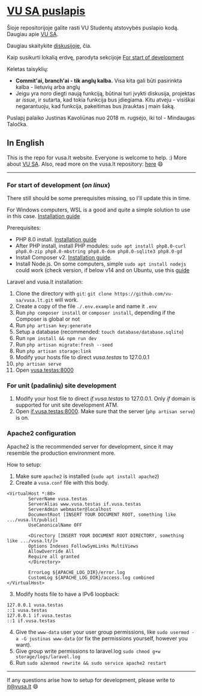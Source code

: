 # [VU SA puslapis](https://vusa.lt)

Šioje repositorijoje galite rasti VU Studentų atstovybės puslapio kodą. Daugiau apie [VU SA](https://vusa.lt/lt/apie).

Daugiau skaitykite [diskusijoje](https://github.com/vu-sa/vusa.lt/discussions/21), čia.

Kaip susikurti lokalią erdvę, parodyta sekcijoje [For start of development](#for-start-of-development-on-linux)

Keletas taisyklių:

* **Commit'ai, branch'ai - tik anglų kalba.** Visa kita gali būti pasirinkta kalba - lietuvių arba anglų
* Jeigu yra noro diegti naują funkciją, būtinai turi įvykti diskusija, projektas ar *issue*, ir sutarta, kad tokia funkcija bus įdiegiama. Kitu atveju - visiškai negarantuoju, kad funkcija, pakeitimas bus įtrauktas į main šaką.

Puslapį palaiko Justinas Kavoliūnas nuo 2018 m. rugsėjo, iki tol - Mindaugas Taločka.

## In English

This is the repo for vusa.lt website. Everyone is welcome to help. :) More about [VU SA](https://vusa.lt/en/about). Also, read more on the vusa.lt repository: [here](https://github.com/vu-sa/vusa.lt/discussions/21) :smile:

---

### For start of development (*on linux*)

There still should be some prerequisites missing, so I'll update this in time.

For Windows computers, WSL is a good and quite a simple solution to use in this case. [Installation guide](https://pureinfotech.com/install-windows-subsystem-linux-2-windows-10/)

Prerequisites:

* PHP 8.0 install. [Installation guide](https://linuxize.com/post/how-to-install-php-8-on-ubuntu-20-04/)
* After PHP install, install PHP modules: `sudo apt install php8.0-curl php8.0-zip php8.0-mbstring php8.0-dom php8.0-sqlite3 php8.0-gd`
* Install Composer v2. [Installation guide](https://getcomposer.org/download/).
* Install Node.js. On some computers, simple `sudo apt install nodejs` could work (check version, if below v14 and on Ubuntu, use this [guide](https://joshtronic.com/2021/05/09/how-to-install-nodejs-16-on-ubuntu-2004-lts/)

Laravel and vusa.lt installation:

1. Clone the directory with `git`: `git clone https://github.com/vu-sa/vusa.lt.git` will work.
2. Create a copy of the file `./.env.example` and name it `.env`
3. Run `php composer install` or `composer install`, depending if the Composer is global or not
4. Run `php artisan key:generate`
5. Setup a database (recommended: `touch database/database.sqlite`)
6. Run `npm install && npm run dev`
7. Run `php artisan migrate:fresh --seed`
8. Run `php artisan storage:link`
9. Modify your hosts file to direct *vusa.testas* to 127.0.0.1
10. `php artisan serve`
11. Open [vusa.testas:8000](http://vusa.testas:8000)


### For unit (padalinių) site development

1. Modify your host file to direct *if.vusa.testas* to 127.0.0.1. Only *if* domain is supported for unit site development ATM.
2. Open [if.vusa.testas:8000](http://if.vusa.testas:8000). Make sure that the server (`php artisan serve`) is on.

### Apache2 configuration

Apache2 is the recommended server for development, since it may resemble the production environment more.

How to setup: 

1. Make sure `apache2` is installed (`sudo apt install apache2`)
2. Create a `vusa.conf` file with this body.

```{}
<VirtualHost *:80>
        ServerName vusa.testas
        ServerAlias www.vusa.testas if.vusa.testas
        ServerAdmin webmaster@localhost
        DocumentRoot [INSERT YOUR DOCUMENT ROOT, something like .../vusa.lt/public]
        UseCanonicalName OFF

        <Directory [INSERT YOUR DOCUMENT ROOT DIRECTORY, something like .../vusa.lt/]>
        Options Indexes FollowSymLinks MultiViews
        AllowOverride All
        Require all granted
        </Directory>

        ErrorLog ${APACHE_LOG_DIR}/error.log
        CustomLog ${APACHE_LOG_DIR}/access.log combined
</VirtualHost>
```

3. Modify hosts file to have a IPv6 loopback:

```{}
127.0.0.1 vusa.testas
::1 vusa.testas
127.0.0.1 if.vusa.testas
::1 if.vusa.testas
```

4. Give the `www-data` user your user group permissions, like `sudo usermod -a -G justinas www-data` (or fix the permissions yourself, however you want).
5. Give group write permissions to laravel.log `sudo chmod g+w storage/logs/laravel.log`
6. Run `sudo a2enmod rewrite && sudo service apache2 restart`

---

If any questions arise how to setup for development, please write to it@vusa.lt :smile:
